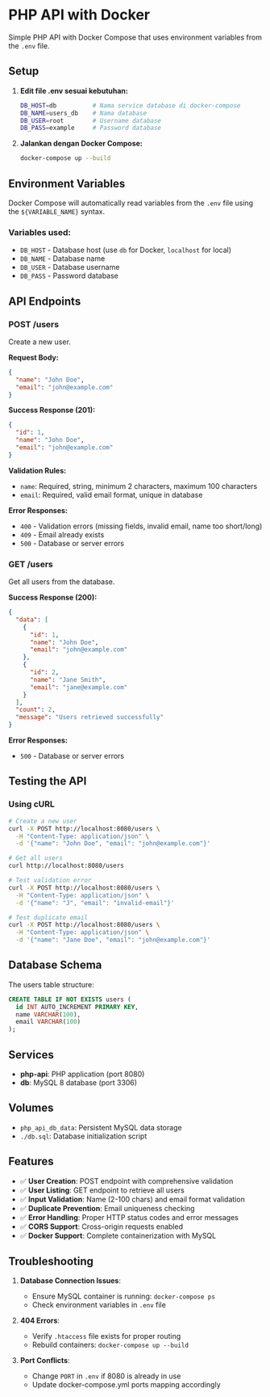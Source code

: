 # PHP API with Docker

Simple PHP API with Docker Compose that uses environment variables from the `.env` file.

## Setup

1. **Edit file .env sesuai kebutuhan:**
   ```bash
   DB_HOST=db          # Nama service database di docker-compose
   DB_NAME=users_db    # Nama database
   DB_USER=root        # Username database
   DB_PASS=example     # Password database
   ```

3. **Jalankan dengan Docker Compose:**
   ```bash
   docker-compose up --build
   ```

## Environment Variables

Docker Compose will automatically read variables from the `.env` file using the `${VARIABLE_NAME}` syntax.

### Variables used:
- `DB_HOST` - Database host (use `db` for Docker, `localhost` for local)
- `DB_NAME` - Database name
- `DB_USER` - Database username  
- `DB_PASS` - Password database

## API Endpoints

### POST /users
Create a new user.

**Request Body:**
```json
{
  "name": "John Doe",
  "email": "john@example.com"
}
```

**Success Response (201):**
```json
{
  "id": 1,
  "name": "John Doe",
  "email": "john@example.com"
}
```

**Validation Rules:**
- `name`: Required, string, minimum 2 characters, maximum 100 characters
- `email`: Required, valid email format, unique in database

**Error Responses:**
- `400` - Validation errors (missing fields, invalid email, name too short/long)
- `409` - Email already exists
- `500` - Database or server errors

### GET /users
Get all users from the database.

**Success Response (200):**
```json
{
  "data": [
    {
      "id": 1,
      "name": "John Doe",
      "email": "john@example.com"
    },
    {
      "id": 2,
      "name": "Jane Smith",
      "email": "jane@example.com"
    }
  ],
  "count": 2,
  "message": "Users retrieved successfully"
}
```

**Error Responses:**
- `500` - Database or server errors

## Testing the API

### Using cURL

```bash
# Create a new user
curl -X POST http://localhost:8080/users \
  -H "Content-Type: application/json" \
  -d '{"name": "John Doe", "email": "john@example.com"}'

# Get all users
curl http://localhost:8080/users

# Test validation error
curl -X POST http://localhost:8080/users \
  -H "Content-Type: application/json" \
  -d '{"name": "J", "email": "invalid-email"}'

# Test duplicate email
curl -X POST http://localhost:8080/users \
  -H "Content-Type: application/json" \
  -d '{"name": "Jane Doe", "email": "john@example.com"}'
```

## Database Schema

The users table structure:

```sql
CREATE TABLE IF NOT EXISTS users (
  id INT AUTO_INCREMENT PRIMARY KEY,
  name VARCHAR(100),
  email VARCHAR(100)
);
```

## Services

- **php-api**: PHP application (port 8080)
- **db**: MySQL 8 database (port 3306)

## Volumes

- `php_api_db_data`: Persistent MySQL data storage
- `./db.sql`: Database initialization script

## Features

- ✅ **User Creation**: POST endpoint with comprehensive validation
- ✅ **User Listing**: GET endpoint to retrieve all users
- ✅ **Input Validation**: Name (2-100 chars) and email format validation
- ✅ **Duplicate Prevention**: Email uniqueness checking
- ✅ **Error Handling**: Proper HTTP status codes and error messages
- ✅ **CORS Support**: Cross-origin requests enabled
- ✅ **Docker Support**: Complete containerization with MySQL

## Troubleshooting

1. **Database Connection Issues**: 
   - Ensure MySQL container is running: `docker-compose ps`
   - Check environment variables in `.env` file

2. **404 Errors**: 
   - Verify `.htaccess` file exists for proper routing
   - Rebuild containers: `docker-compose up --build`

3. **Port Conflicts**: 
   - Change `PORT` in `.env` if 8080 is already in use
   - Update docker-compose.yml ports mapping accordingly
